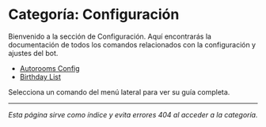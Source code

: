 # Categoría: Configuración

Bienvenido a la sección de Configuración. Aquí encontrarás la documentación de todos los comandos relacionados con la configuración y ajustes del bot.

- [Autorooms Config](./autorooms-config.md)
- [Birthday List](./birthday-list.md)

Selecciona un comando del menú lateral para ver su guía completa.

---

*Esta página sirve como índice y evita errores 404 al acceder a la categoría.*
